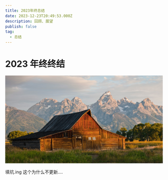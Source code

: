 ```yaml
---
title: 2023年终总结
date: 2023-12-23T20:49:53.000Z
description: 回顾、展望
publish: false
tag:
  - 总结
---
```

# 2023 年终终结
![pedro-lastra-hXunh-ivkPc.jpg](images/5039cd68945b75e744fba139507714a8.jpeg)

填坑.ing
这个为什么不更新....
